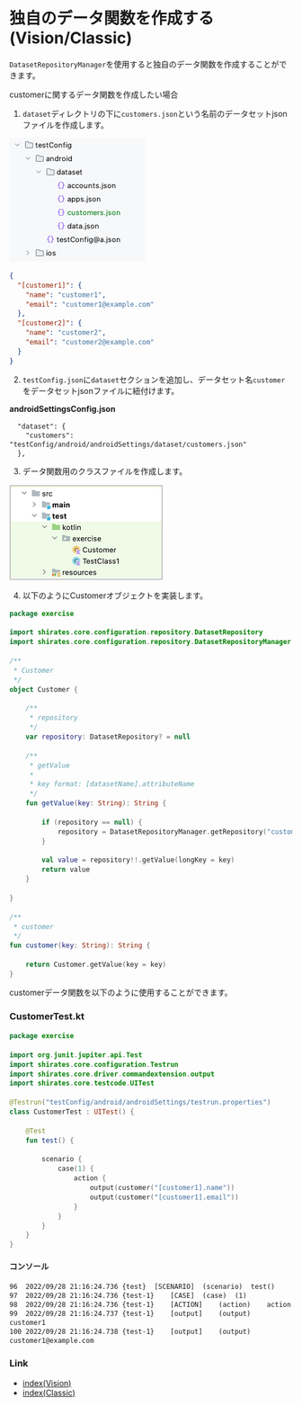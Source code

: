 # 独自のデータ関数を作成する (Vision/Classic)

`DatasetRepositoryManager`を使用すると独自のデータ関数を作成することができます。

customerに関するデータ関数を作成したい場合

1. `dataset`ディレクトリの下に`customers.json`という名前のデータセットjsonファイルを作成します。

![](_images/creating_data_function_1.png)

```json
{
  "[customer1]": {
    "name": "customer1",
    "email": "customer1@example.com"
  },
  "[customer2]": {
    "name": "customer2",
    "email": "customer2@example.com"
  }
}
```

2. `testConfig.json`に`dataset`セクションを追加し、データセット名`customer`をデータセットjsonファイルに紐付けます。

**androidSettingsConfig.json**

```
  "dataset": {
    "customers": "testConfig/android/androidSettings/dataset/customers.json"
  },
```

3. データ関数用のクラスファイルを作成します。

![](_images/creating_data_function_2.png)

4. 以下のようにCustomerオブジェクトを実装します。

```kotlin
package exercise

import shirates.core.configuration.repository.DatasetRepository
import shirates.core.configuration.repository.DatasetRepositoryManager

/**
 * Customer
 */
object Customer {

    /**
     * repository
     */
    var repository: DatasetRepository? = null

    /**
     * getValue
     *
     * key format: [datasetName].attributeName
     */
    fun getValue(key: String): String {

        if (repository == null) {
            repository = DatasetRepositoryManager.getRepository("customers")
        }

        val value = repository!!.getValue(longKey = key)
        return value
    }

}

/**
 * customer
 */
fun customer(key: String): String {

    return Customer.getValue(key = key)
}
```

customerデータ関数を以下のように使用することができます。

### CustomerTest.kt

```kotlin
package exercise

import org.junit.jupiter.api.Test
import shirates.core.configuration.Testrun
import shirates.core.driver.commandextension.output
import shirates.core.testcode.UITest

@Testrun("testConfig/android/androidSettings/testrun.properties")
class CustomerTest : UITest() {

    @Test
    fun test() {

        scenario {
            case(1) {
                action {
                    output(customer("[customer1].name"))
                    output(customer("[customer1].email"))
                }
            }
        }
    }
}
```

#### コンソール

```
96	2022/09/28 21:16:24.736	{test}	[SCENARIO]	(scenario)	test()
97	2022/09/28 21:16:24.736	{test-1}	[CASE]	(case)	(1)
98	2022/09/28 21:16:24.736	{test-1}	[ACTION]	(action)	action
99	2022/09/28 21:16:24.737	{test-1}	[output]	(output)	customer1
100	2022/09/28 21:16:24.738	{test-1}	[output]	(output)	customer1@example.com
```

### Link

- [index(Vision)](../../index_ja.md)
- [index(Classic)](../../classic/index_ja.md)

